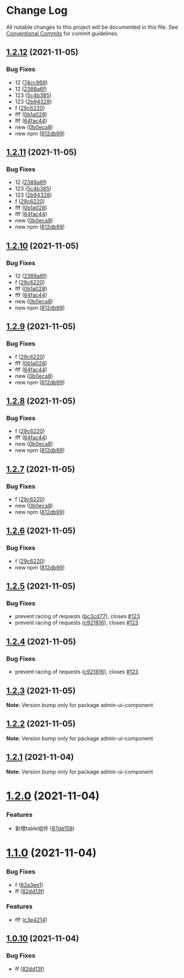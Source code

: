 # Change Log

All notable changes to this project will be documented in this file.
See [Conventional Commits](https://conventionalcommits.org) for commit guidelines.

## [1.2.12](https://github.com/Rahim-Chan/admin-test/compare/admin-ui-component@1.2.5...admin-ui-component@1.2.12) (2021-11-05)


### Bug Fixes

* 12 ([74cc969](https://github.com/Rahim-Chan/admin-test/commit/74cc9698769c8de7e07c36ff1e280ec7e5df0e74))
* 12 ([2388a6f](https://github.com/Rahim-Chan/admin-test/commit/2388a6f62c495a17a62f1f36408500db3a465c48))
* 123 ([5c4b385](https://github.com/Rahim-Chan/admin-test/commit/5c4b3852f080cc62f1845b2c7bc123500ac1be6a))
* 123 ([2b94328](https://github.com/Rahim-Chan/admin-test/commit/2b94328610090a684bc681b85354c5cf680eb783))
* f ([29c6220](https://github.com/Rahim-Chan/admin-test/commit/29c6220599c4992f9f50f169a31e70cb5fd9c9af))
* fff ([0b1a028](https://github.com/Rahim-Chan/admin-test/commit/0b1a028b0aae218c420d8046f500e7c6179d958a))
* fff ([64fac44](https://github.com/Rahim-Chan/admin-test/commit/64fac44e58692619d8d907bfae31703d8c738dd0))
* new ([0b0eca8](https://github.com/Rahim-Chan/admin-test/commit/0b0eca89544c6a02fb43c10abe4e2dd1a2e960d7))
* new npm ([812db99](https://github.com/Rahim-Chan/admin-test/commit/812db9910a86008e1f19f5fed045a59f005037c8))





## [1.2.11](https://github.com/Rahim-Chan/admin-test/compare/admin-ui-component@1.2.5...admin-ui-component@1.2.11) (2021-11-05)


### Bug Fixes

* 12 ([2388a6f](https://github.com/Rahim-Chan/admin-test/commit/2388a6f62c495a17a62f1f36408500db3a465c48))
* 123 ([5c4b385](https://github.com/Rahim-Chan/admin-test/commit/5c4b3852f080cc62f1845b2c7bc123500ac1be6a))
* 123 ([2b94328](https://github.com/Rahim-Chan/admin-test/commit/2b94328610090a684bc681b85354c5cf680eb783))
* f ([29c6220](https://github.com/Rahim-Chan/admin-test/commit/29c6220599c4992f9f50f169a31e70cb5fd9c9af))
* fff ([0b1a028](https://github.com/Rahim-Chan/admin-test/commit/0b1a028b0aae218c420d8046f500e7c6179d958a))
* fff ([64fac44](https://github.com/Rahim-Chan/admin-test/commit/64fac44e58692619d8d907bfae31703d8c738dd0))
* new ([0b0eca8](https://github.com/Rahim-Chan/admin-test/commit/0b0eca89544c6a02fb43c10abe4e2dd1a2e960d7))
* new npm ([812db99](https://github.com/Rahim-Chan/admin-test/commit/812db9910a86008e1f19f5fed045a59f005037c8))





## [1.2.10](https://github.com/Rahim-Chan/admin-test/compare/admin-ui-component@1.2.5...admin-ui-component@1.2.10) (2021-11-05)


### Bug Fixes

* 12 ([2388a6f](https://github.com/Rahim-Chan/admin-test/commit/2388a6f62c495a17a62f1f36408500db3a465c48))
* f ([29c6220](https://github.com/Rahim-Chan/admin-test/commit/29c6220599c4992f9f50f169a31e70cb5fd9c9af))
* fff ([0b1a028](https://github.com/Rahim-Chan/admin-test/commit/0b1a028b0aae218c420d8046f500e7c6179d958a))
* fff ([64fac44](https://github.com/Rahim-Chan/admin-test/commit/64fac44e58692619d8d907bfae31703d8c738dd0))
* new ([0b0eca8](https://github.com/Rahim-Chan/admin-test/commit/0b0eca89544c6a02fb43c10abe4e2dd1a2e960d7))
* new npm ([812db99](https://github.com/Rahim-Chan/admin-test/commit/812db9910a86008e1f19f5fed045a59f005037c8))





## [1.2.9](https://github.com/Rahim-Chan/admin-test/compare/admin-ui-component@1.2.5...admin-ui-component@1.2.9) (2021-11-05)


### Bug Fixes

* f ([29c6220](https://github.com/Rahim-Chan/admin-test/commit/29c6220599c4992f9f50f169a31e70cb5fd9c9af))
* fff ([0b1a028](https://github.com/Rahim-Chan/admin-test/commit/0b1a028b0aae218c420d8046f500e7c6179d958a))
* fff ([64fac44](https://github.com/Rahim-Chan/admin-test/commit/64fac44e58692619d8d907bfae31703d8c738dd0))
* new ([0b0eca8](https://github.com/Rahim-Chan/admin-test/commit/0b0eca89544c6a02fb43c10abe4e2dd1a2e960d7))
* new npm ([812db99](https://github.com/Rahim-Chan/admin-test/commit/812db9910a86008e1f19f5fed045a59f005037c8))





## [1.2.8](https://github.com/Rahim-Chan/admin-test/compare/admin-ui-component@1.2.5...admin-ui-component@1.2.8) (2021-11-05)


### Bug Fixes

* f ([29c6220](https://github.com/Rahim-Chan/admin-test/commit/29c6220599c4992f9f50f169a31e70cb5fd9c9af))
* fff ([64fac44](https://github.com/Rahim-Chan/admin-test/commit/64fac44e58692619d8d907bfae31703d8c738dd0))
* new ([0b0eca8](https://github.com/Rahim-Chan/admin-test/commit/0b0eca89544c6a02fb43c10abe4e2dd1a2e960d7))
* new npm ([812db99](https://github.com/Rahim-Chan/admin-test/commit/812db9910a86008e1f19f5fed045a59f005037c8))





## [1.2.7](https://github.com/Rahim-Chan/admin-test/compare/admin-ui-component@1.2.5...admin-ui-component@1.2.7) (2021-11-05)


### Bug Fixes

* f ([29c6220](https://github.com/Rahim-Chan/admin-test/commit/29c6220599c4992f9f50f169a31e70cb5fd9c9af))
* new ([0b0eca8](https://github.com/Rahim-Chan/admin-test/commit/0b0eca89544c6a02fb43c10abe4e2dd1a2e960d7))
* new npm ([812db99](https://github.com/Rahim-Chan/admin-test/commit/812db9910a86008e1f19f5fed045a59f005037c8))





## [1.2.6](https://github.com/Rahim-Chan/admin-test/compare/admin-ui-component@1.2.5...admin-ui-component@1.2.6) (2021-11-05)


### Bug Fixes

* f ([29c6220](https://github.com/Rahim-Chan/admin-test/commit/29c6220599c4992f9f50f169a31e70cb5fd9c9af))
* new npm ([812db99](https://github.com/Rahim-Chan/admin-test/commit/812db9910a86008e1f19f5fed045a59f005037c8))





## [1.2.5](https://github.com/Rahim-Chan/admin-test/compare/admin-ui-component@1.2.3...admin-ui-component@1.2.5) (2021-11-05)


### Bug Fixes

* prevent racing of requests ([bc3cd77](https://github.com/Rahim-Chan/admin-test/commit/bc3cd770aaa912b7484f19ef89d8fdc4ee8e3353)), closes [#123](https://github.com/Rahim-Chan/admin-test/issues/123)
* prevent racing of requests ([c921816](https://github.com/Rahim-Chan/admin-test/commit/c92181647b1c514b567104505251c010948eae2e)), closes [#123](https://github.com/Rahim-Chan/admin-test/issues/123)





## [1.2.4](https://github.com/Rahim-Chan/admin-test/compare/admin-ui-component@1.2.3...admin-ui-component@1.2.4) (2021-11-05)


### Bug Fixes

* prevent racing of requests ([c921816](https://github.com/Rahim-Chan/admin-test/commit/c92181647b1c514b567104505251c010948eae2e)), closes [#123](https://github.com/Rahim-Chan/admin-test/issues/123)





## [1.2.3](https://github.com/Rahim-Chan/admin-test/compare/admin-ui-component@1.2.2...admin-ui-component@1.2.3) (2021-11-05)

**Note:** Version bump only for package admin-ui-component





## [1.2.2](https://github.com/Rahim-Chan/admin-test/compare/admin-ui-component@1.2.1...admin-ui-component@1.2.2) (2021-11-05)

**Note:** Version bump only for package admin-ui-component





## [1.2.1](https://github.com/Rahim-Chan/admin-test/compare/admin-ui-component@1.2.0...admin-ui-component@1.2.1) (2021-11-04)

**Note:** Version bump only for package admin-ui-component





# [1.2.0](https://github.com/Rahim-Chan/admin-test/compare/admin-ui-component@1.1.0...admin-ui-component@1.2.0) (2021-11-04)


### Features

* 新增table组件 ([87de159](https://github.com/Rahim-Chan/admin-test/commit/87de1590f5db1df2a5f2302e02056e2491533190))





# [1.1.0](https://github.com/Rahim-Chan/admin-test/compare/admin-ui-component@1.0.9...admin-ui-component@1.1.0) (2021-11-04)


### Bug Fixes

* f ([82a3ee1](https://github.com/Rahim-Chan/admin-test/commit/82a3ee19e5408567902946f7b81cb103a8e4f0c5))
* ff ([82dd13f](https://github.com/Rahim-Chan/admin-test/commit/82dd13fa23f492a253751c00d1dfa2894a099074))


### Features

* fff ([c3e4214](https://github.com/Rahim-Chan/admin-test/commit/c3e421478ea9717b845477345c3aca3e52283d26))





## [1.0.10](https://github.com/Rahim-Chan/admin-test/compare/admin-ui-component@1.0.9...admin-ui-component@1.0.10) (2021-11-04)


### Bug Fixes

* ff ([82dd13f](https://github.com/Rahim-Chan/admin-test/commit/82dd13fa23f492a253751c00d1dfa2894a099074))
